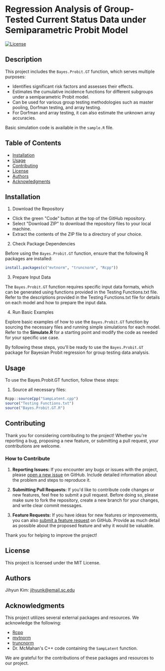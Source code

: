 # Regression Analysis of Group-Tested Current Status Data under Semiparametric Probit Model

[![License](https://img.shields.io/badge/License-MIT-blue.svg)](https://opensource.org/licenses/MIT)

## Description

This project includes the `Bayes.Probit.GT` function, which serves multiple purposes:

- Identifies significant risk factors and assesses their effects.
- Estimates the cumulative incidence functions for different subgroups under a semiparametric Probit model.
- Can be used for various group testing methodologies such as master pooling, Dorfman testing, and array testing.
- For Dorfman and array testing, it can also estimate the unknown array accuracies.

Basic simulation code is available in the `sample.R` file.

## Table of Contents

- [Installation](#installation)
- [Usage](#usage)
- [Contributing](#contributing)
- [License](#license)
- [Authors](#authors)
- [Acknowledgments](#acknowledgments)

## Installation

1. Download the Repository

- Click the green "Code" button at the top of the GitHub repository.
- Select "Download ZIP" to download the repository files to your local machine.
- Extract the contents of the ZIP file to a directory of your choice.

2. Check Package Dependencies

Before using the `Bayes.Probit.GT` function, ensure that the following R packages are installed:

```R
install.packages(c("mvtnorm", "truncnorm", "Rcpp"))
```
3. Prepare Input Data

The `Bayes.Probit.GT` function requires specific input data formats, which can be generated using functions provided in the Testing Functions.txt file.
Refer to the descriptions provided in the Testing Functions.txt file for details on each model and how to prepare the input data.

4. Run Basic Examples

Explore basic examples of how to use the `Bayes.Probit.GT` function by sourcing the necessary files and running simple simulations for each model.
Refer to the **Simulate.R** for a starting point and modify the code as needed for your specific use case.

By following these steps, you'll be ready to use the `Bayes.Probit.GT` package for Bayesian Probit regression for group testing data analysis.

## Usage

To use the Bayes.Probit.GT function, follow these steps:

1. Source all necessary files:

```R
Rcpp::sourceCpp("SampLatent.cpp")
source("Testing Functions.txt")
source("Bayes.Probit.GT.R")
```


## Contributing

Thank you for considering contributing to the project! Whether you're reporting a bug, proposing a new feature, or submitting a pull request, your contributions are welcome.

### How to Contribute

1. **Reporting Issues:** If you encounter any bugs or issues with the project, please [open a new issue](https://github.com/jihyunk1114/Bayes.Probit.GT/issues) on GitHub. Include detailed information about the problem and steps to reproduce it.

2. **Submitting Pull Requests:** If you'd like to contribute code changes or new features, feel free to submit a pull request. Before doing so, please make sure to fork the repository, create a new branch for your changes, and write clear commit messages.

3. **Feature Requests:** If you have ideas for new features or improvements, you can also [submit a feature request](https://github.com/jihyunk1114/Bayes.Probit.GT/issues) on GitHub. Provide as much detail as possible about the proposed feature and why it would be valuable.

Thank you for helping to improve the project!

## License

This project is licensed under the MIT License.

## Authors

Jihyun Kim: [jihyunk@email.sc.edu](mailto:jihyunk@email.sc.edu)

## Acknowledgments

This project utilizes several external packages and resources. We acknowledge the following:

- [Rcpp](https://cran.r-project.org/web/packages/Rcpp/index.html)
- [mvtnorm](https://cran.r-project.org/web/packages/mvtnorm/index.html)
- [truncnorm](https://cran.r-project.org/web/packages/truncnorm/index.html)
- Dr. McMahan's C++ code containing the `SampLatent` function.

We are grateful for the contributions of these packages and resources to our project.
